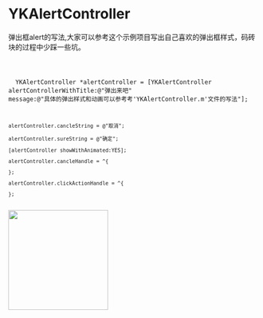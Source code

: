 # YKAlertController
弹出框alert的写法,大家可以参考这个示例项目写出自己喜欢的弹出框样式，码砖块的过程中少踩一些坑。
<div style={display: flex}>
<code>

    YKAlertController *alertController = [YKAlertController alertControllerWithTitle:@"弹出来吧" message:@"具体的弹出样式和动画可以参考考'YKAlertController.m'文件的写法"];
    
    alertController.cancleString = @"取消";
    
    alertController.sureString = @"确定";
    
    [alertController showWithAnimated:YES];
    
    alertController.cancleHandle = ^{
        
    };
    
    alertController.clickActionHandle = ^{
        
    };
</code>
<img src="http://7xsim2.com1.z0.glb.clouddn.com/2017-06-29%2013_44_48.gif" width = 200px />
</div>
